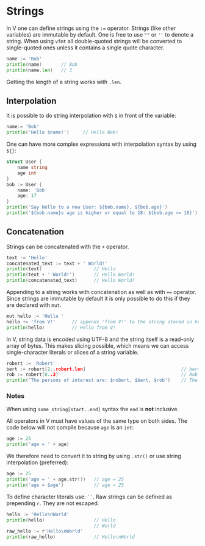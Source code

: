 # Strings

In V one can define strings using the `:=` operator. Strings (like other variables) are immutable by default. One is free to use `""` or `''` to denote a string. When using `vfmt` all double-quoted strings will be converted to single-quoted ones unless it contains a single quote character.

```go
name := 'Bob'
println(name)       // Bob
println(name.len)   // 3
```

Getting the length of a string works with `.len`.

## Interpolation

It is possible to do string interpolation with `$` in front of the variable:

```go
name:= 'Bob'
println('Hello $name!')     // Hello Bob!
```

One can have more complex expressions with interpolation syntax by using `${}`:

```go
struct User {
    name string
    age int
}
bob := User {
    name: 'Bob'
    age: 17
}
println('Say Hello to a new User: ${bob.name}, ${bob.age}')             // Say Hello to new User: Bob, 17
println('${bob.name}s age is higher or equal to 18: ${bob.age >= 18}')  // 0 <=> number representation for false
```

## Concatenation

Strings can be concatenated with the `+` operator.

```go
text := 'Hello'
concatenated_text := text + ' World!'
println(text)                   // Hello
println(text + ' World!')       // Hello World!
println(concatenated_text)      // Hello World!
```

Appending to a string works with concatenation as well as with `+=` operator. Since strings are immutable by default it is only possible to do this if they are declared with `mut`.

```go
mut hello := 'Hello '
hello += 'from V!'      // appends 'from V!' to the string stored in hello.
println(hello)          // Hello from V!
```

In V, string data is encoded using UTF-8 and the string itself is a read-only array of bytes. This makes slicing possible, which means we can access single-character literals or slices of a string variable.

```go
robert := 'Robert'
bert := robert[2..robert.len]                                   // bert
rob := robert[0..3]                                             // Rob
println('The persons of interest are: $robert, $bert, $rob')    // The persons of interest are: Robert, bert, Rob
```

### Notes

When using `some_string[start..end]` syntax the `end` is **not** inclusive.

All operators in V must have values of the same type on both sides. The code below will not compile because `age` is an `int`:

```go
age := 25
println('age = ' + age)
```

We therefore need to convert it to string by using `.str()` or use string interpolation (preferred):

```go
age := 25
println('age = ' + age.str())   // age = 25
println('age = $age')           // age = 25
```

To define character literals use: ` `` `. Raw strings can be defined as prepending `r`. They are not escaped.

```go
hello := 'Hello\nWorld'
println(hello)                  // Hello
                                // World
raw_hello := r'Hello\nWorld'
println(raw_hello)              // Hello\nWorld
```
